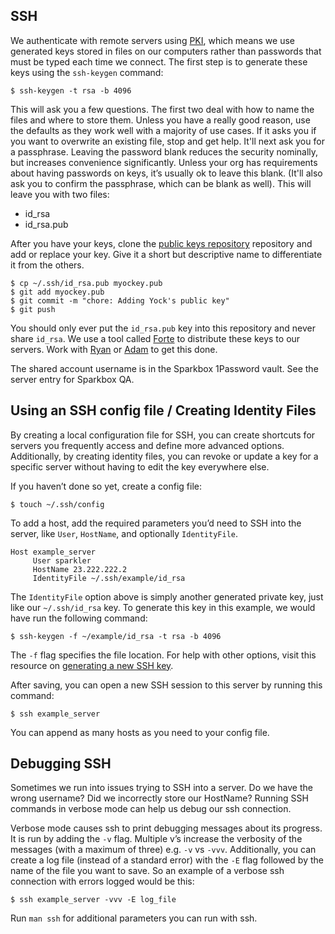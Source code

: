 ## SSH

We authenticate with remote servers using [PKI][pki], which means we use generated keys stored in files on our computers rather than passwords that must be typed each time we connect. The first step is to generate these keys using the `ssh-keygen` command:

    $ ssh-keygen -t rsa -b 4096

This will ask you a few questions. The first two deal with how to name the files and where to store them. Unless you have a really good reason, use the defaults as they work well with a majority of use cases. If it asks you if you want to overwrite an existing file, stop and get help. It'll next ask you for a passphrase. Leaving the password blank reduces the security nominally, but increases convenience significantly.  Unless your org has requirements about having passwords on keys, it’s usually ok to leave this blank. (It'll also ask you to confirm the passphrase, which can be blank as well). This will leave you with two files:

  - id_rsa
  - id_rsa.pub

After you have your keys, clone the [public keys repository][public_keys] repository and add or replace your key. Give it a short but descriptive name to differentiate it from the others.

    $ cp ~/.ssh/id_rsa.pub myockey.pub
    $ git add myockey.pub
    $ git commit -m "chore: Adding Yock's public key"
    $ git push

You should only ever put the `id_rsa.pub` key into this repository and never share `id_rsa`. We use a tool called [Forte][forte] to distribute these keys to our servers. Work with [Ryan][ryan] or [Adam][adam] to get this done.

The shared account username is in the Sparkbox 1Password vault. See the server entry for Sparkbox QA.

## Using an SSH config file / Creating Identity Files

By creating a local configuration file for SSH, you can create shortcuts for servers you frequently access and define more advanced options. Additionally, by creating identity files, you can revoke or update a key for a specific server without having to edit the key everywhere else.

If you haven’t done so yet, create a config file:

    $ touch ~/.ssh/config

To add a host, add the required parameters you’d need to SSH into the server, like `User`, `HostName`, and optionally `IdentityFile`.

    Host example_server
         User sparkler
         HostName 23.222.222.2
         IdentityFile ~/.ssh/example/id_rsa

The `IdentityFile` option above is simply another generated private key, just like our `~/.ssh/id_rsa` key. To generate this key in this example, we would have run the following command:

    $ ssh-keygen -f ~/example/id_rsa -t rsa -b 4096

The `-f` flag specifies the file location. For help with other options, visit this resource on [generating a new SSH key][keygen].

After saving, you can open a new SSH session to this server by running this command:

    $ ssh example_server

You can append as many hosts as you need to your config file.

## Debugging SSH

Sometimes we run into issues trying to SSH into a server. Do we have the wrong username? Did we incorrectly store our HostName? Running SSH commands in verbose mode can help us debug our ssh connection.

Verbose mode causes ssh to print debugging messages about its progress. It is run by adding the `-v` flag. Multiple v’s increase the verbosity of the messages (with a maximum of three) e.g. `-v` vs `-vvv`.  Additionally, you can create a log file (instead of a standard error) with the `-E` flag followed by the name of the file you want to save. So an example of a verbose ssh connection with errors logged would be this:

    $ ssh example_server -vvv -E log_file

Run `man ssh` for additional parameters you can run with ssh.

[keygen]:https://www.ssh.com/ssh/keygen/
[adam]:https://sparkbox.slack.com/messages/@adam/
[ryan]:https://sparkbox.slack.com/messages/@cromwell/
[public_keys]: https://github.com/sparkbox/public_keys
[forte]: https://github.com/yock/forte
[pki]: http://www.techrepublic.com/article/a-beginners-guide-to-public-key-infrastructure/